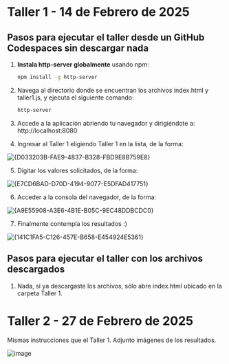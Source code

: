 # Taller 1 - 14 de Febrero de 2025

## Pasos para ejecutar el taller desde un GitHub Codespaces sin descargar nada

1. **Instala http-server globalmente** usando npm:
   ```bash
   npm install -g http-server
   ```
2. Navega al directorio donde se encuentran los archivos index.html y taller1.js, y ejecuta el siguiente comando:
   ```bash
   http-server
   ```
3. Accede a la aplicación abriendo tu navegador y dirigiéndote a: http://localhost:8080

4. Ingresar al Taller 1 eligiendo Taller 1 en la lista, de la forma:

![{D033203B-FAE9-4837-B328-FBD9E8B759E8}](https://github.com/user-attachments/assets/f7c4f4bd-74a0-4e9d-ae65-1a14c8c659ae)

5. Digitar los valores solicitados, de la forma:

![{E7CD6BAD-D70D-4194-9077-E5DFAD417751}](https://github.com/user-attachments/assets/b17fc23e-4b2a-4680-97bb-7551fb795255)

6. Acceder a la consola del navegador, de la forma:

![{A9E55908-A3E6-4B1E-B05C-9EC48DDBCDC0}](https://github.com/user-attachments/assets/7aac5dab-7e7d-49f2-ba1e-5af103650cd6)

7. Finalmente contempla los resultados :)

![{141C1FA5-C126-457E-B658-E454924E5361}](https://github.com/user-attachments/assets/a5636d88-a68e-4f5a-b13a-133e9e232f68)

## Pasos para ejecutar el taller con los archivos descargados

1. Nada, si ya descargaste los archivos, sólo abre index.html ubicado en la carpeta Taller 1.

# Taller 2 - 27 de Febrero de 2025

Mismas instrucciones que el Taller 1. Adjunto imágenes de los resultados.

![image](https://github.com/user-attachments/assets/84e7a3f3-a9bf-440a-8597-c912af95c532)


